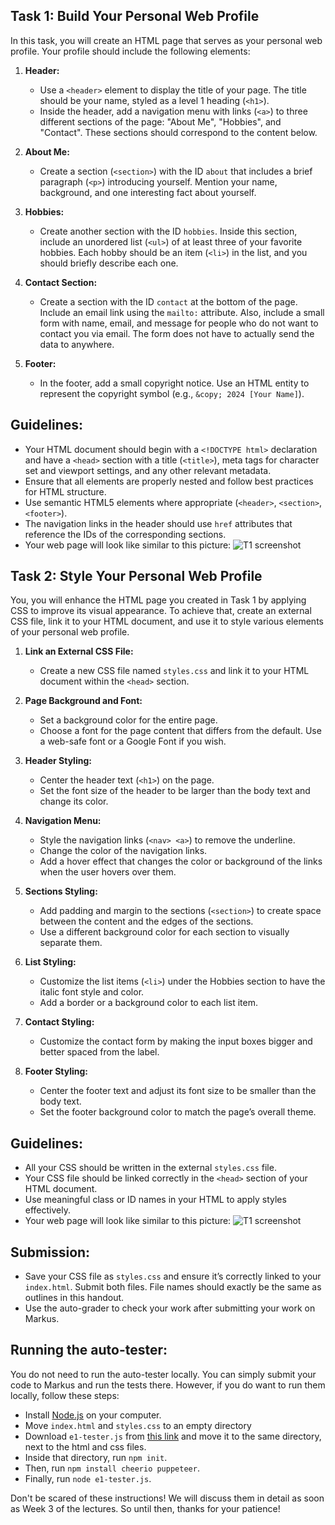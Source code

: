 ## Task 1: Build Your Personal Web Profile

In this task, you will create an HTML page that serves as your personal web profile. Your profile should include the following elements:

1. **Header:**

   - Use a `<header>` element to display the title of your page. The title should be your name, styled as a level 1 heading (`<h1>`).
   - Inside the header, add a navigation menu with links (`<a>`) to three different sections of the page: "About Me", "Hobbies", and "Contact". These sections should correspond to the content below.

2. **About Me:**

   - Create a section (`<section>`) with the ID `about` that includes a brief paragraph (`<p>`) introducing yourself. Mention your name, background, and one interesting fact about yourself.

3. **Hobbies:**

   - Create another section with the ID `hobbies`. Inside this section, include an unordered list (`<ul>`) of at least three of your favorite hobbies. Each hobby should be an item (`<li>`) in the list, and you should briefly describe each one.

4. **Contact Section:**

   - Create a section with the ID `contact` at the bottom of the page. Include an email link using the `mailto:` attribute. Also, include a small form with
     name, email, and message for people who do not want to contact you via email. The form does not have to actually send the data to anywhere.

5. **Footer:**
   - In the footer, add a small copyright notice. Use an HTML entity to represent the copyright symbol (e.g., `&copy; 2024 [Your Name]`).

## Guidelines:

- Your HTML document should begin with a `<!DOCTYPE html>` declaration and have a `<head>` section with a title (`<title>`), meta tags for character set and viewport settings, and any other relevant metadata.
- Ensure that all elements are properly nested and follow best practices for HTML structure.
- Use semantic HTML5 elements where appropriate (`<header>`, `<section>`, `<footer>`).
- The navigation links in the header should use `href` attributes that reference the IDs of the corresponding sections.
- Your web page will look like similar to this picture: ![T1 screenshot](./e1/e1-t1.png)

## Task 2: Style Your Personal Web Profile

You, you will enhance the HTML page you created in Task 1 by applying CSS to improve its visual appearance. To achieve that, create an external CSS file, link it to your HTML document, and use it to style various elements of your personal web profile.

1. **Link an External CSS File:**

   - Create a new CSS file named `styles.css` and link it to your HTML document within the `<head>` section.

2. **Page Background and Font:**

   - Set a background color for the entire page.
   - Choose a font for the page content that differs from the default. Use a web-safe font or a Google Font if you wish.

3. **Header Styling:**

   - Center the header text (`<h1>`) on the page.
   - Set the font size of the header to be larger than the body text and change its color.

4. **Navigation Menu:**

   - Style the navigation links (`<nav> <a>`) to remove the underline.
   - Change the color of the navigation links.
   - Add a hover effect that changes the color or background of the links when the user hovers over them.

5. **Sections Styling:**

   - Add padding and margin to the sections (`<section>`) to create space between the content and the edges of the sections.
   - Use a different background color for each section to visually separate them.

6. **List Styling:**

   - Customize the list items (`<li>`) under the Hobbies section to have the italic font style and color.
   - Add a border or a background color to each list item.

7. **Contact Styling:**

   - Customize the contact form by making the input boxes bigger and better spaced from the label.

8. **Footer Styling:**
   - Center the footer text and adjust its font size to be smaller than the body text.
   - Set the footer background color to match the page’s overall theme.

## Guidelines:

- All your CSS should be written in the external `styles.css` file.
- Your CSS file should be linked correctly in the `<head>` section of your HTML document.
- Use meaningful class or ID names in your HTML to apply styles effectively.
- Your web page will look like similar to this picture: ![T1 screenshot](./e1/e1-t2.png)

## Submission:

- Save your CSS file as `styles.css` and ensure it’s correctly linked to your `index.html`. Submit both files. File names should exactly be the same as outlines in this handout.
- Use the auto-grader to check your work after submitting your work on Markus.

## Running the auto-tester:

You do not need to run the auto-tester locally. You can simply submit your code to Markus and run the tests there. However, if you do want to run them locally, follow these steps:

- Install [Node.js](https://nodejs.org/en/download/package-manager) on your computer.
- Move `index.html` and `styles.css` to an empty directory
- Download `e1-tester.js` from [this link](./e1/e1-tester.js) and move it to the same directory, next to the html and css files.
- Inside that directory, run `npm init`.
- Then, run `npm install cheerio puppeteer`.
- Finally, run `node e1-tester.js`.

Don't be scared of these instructions! We will discuss them in detail as soon as Week 3 of the lectures. So until then, thanks for your patience!
